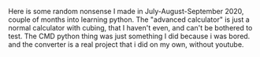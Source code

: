 Here is some random nonsense I made in July-August-September 2020, couple of months into learning python. The "advanced calculator" is just a normal calculator with cubing, that I haven't even, and can't be bothered to test. The CMD python thing was just something I did because i was bored. and the converter is a real project that i did on my own, without youtube.

